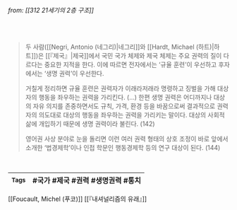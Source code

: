 
###### from: [[312 21세기의 2층 구조]]

<br/>

>두 사람([[Negri, Antonio (네그리)|네그리]]와 [[Hardt, Michael (하트)|하트]])은 [[『제국』|제국]]에서 국민 국가 체제와 제국 체제는 주요 권력의 질이 다르다는 중요한 지적을 한다. 이에 따르면 전자에서는 ‘규율 훈련’이 우선하고 후자에서는 ‘생명 권력’이 우선한다.
>
>거칠게 정리하면 규율 훈련은 권력자가 이래라저래라 명령하고 징벌을 가해 대상자의 행동을 좌우하는 권력을 가리킨다. (…) 한편 생명 권력은 어디까지나 대상의 자유 의지를 존중하면서도 규칙, 가격, 환경 등을 바꿈으로써 결과적으로 권력자의 의도대로 대상의 행동을 좌우하는 권력을 가리키는 말이다. 대상의 사회적 삶에 개입하기 때문에 생명 권력이라 불린다. (142)
>
>영어권 사상 분야로 눈을 돌리면 이런 여러 권력 형태의 상호 조정이 바로 앞에서 소개한 ‘법경제학’이나 인접 학문인 행동경제학 등의 연구 대상이 된다. (144)
 

<br/>

| <small> Tags </small> | #국가 #제국 #권력 #생명권력 #통치 |
| --- | --- |

[[Foucault, Michel (푸코)]]
[[『내셔널리즘의 유래』]]

